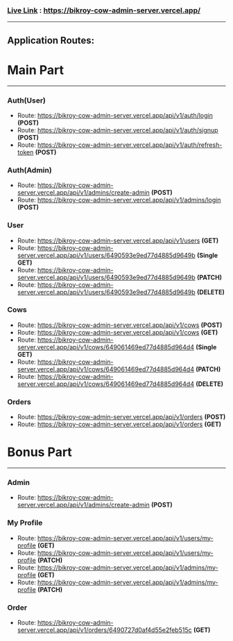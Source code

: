 ### [Live Link](https://bikroy-cow-admin-server.vercel.app/) : https://bikroy-cow-admin-server.vercel.app/

---

## Application Routes:

# Main Part

---

### Auth(User)

- Route: https://bikroy-cow-admin-server.vercel.app/api/v1/auth/login **(POST)**
- Route: https://bikroy-cow-admin-server.vercel.app/api/v1/auth/signup **(POST)**
- Route: https://bikroy-cow-admin-server.vercel.app/api/v1/auth/refresh-token **(POST)**

### Auth(Admin)

- Route: https://bikroy-cow-admin-server.vercel.app/api/v1/admins/create-admin **(POST)**
- Route: https://bikroy-cow-admin-server.vercel.app/api/v1/admins/login **(POST)**

### User

- Route: https://bikroy-cow-admin-server.vercel.app/api/v1/users **(GET)**
- Route: https://bikroy-cow-admin-server.vercel.app/api/v1/users/6490593e9ed77d4885d9649b **(Single GET)**
- Route: https://bikroy-cow-admin-server.vercel.app/api/v1/users/6490593e9ed77d4885d9649b **(PATCH)**
- Route: https://bikroy-cow-admin-server.vercel.app/api/v1/users/6490593e9ed77d4885d9649b **(DELETE)**

### Cows

- Route: https://bikroy-cow-admin-server.vercel.app/api/v1/cows **(POST)**
- Route: https://bikroy-cow-admin-server.vercel.app/api/v1/cows **(GET)**
- Route: https://bikroy-cow-admin-server.vercel.app/api/v1/cows/649061469ed77d4885d964d4 **(Single GET)**
- Route: https://bikroy-cow-admin-server.vercel.app/api/v1/cows/649061469ed77d4885d964d4 **(PATCH)**
- Route: https://bikroy-cow-admin-server.vercel.app/api/v1/cows/649061469ed77d4885d964d4 **(DELETE)**

### Orders

- Route: https://bikroy-cow-admin-server.vercel.app/api/v1/orders **(POST)**
- Route: https://bikroy-cow-admin-server.vercel.app/api/v1/orders **(GET)**

# Bonus Part

---

### Admin

- Route: https://bikroy-cow-admin-server.vercel.app/api/v1/admins/create-admin **(POST)**

### My Profile

- Route: https://bikroy-cow-admin-server.vercel.app/api/v1/users/my-profile **(GET)**
- Route: https://bikroy-cow-admin-server.vercel.app/api/v1/users/my-profile **(PATCH)**
- Route: https://bikroy-cow-admin-server.vercel.app/api/v1/admins/my-profile **(GET)**
- Route: https://bikroy-cow-admin-server.vercel.app/api/v1/admins/my-profile **(PATCH)**

### Order

- Route: https://bikroy-cow-admin-server.vercel.app/api/v1/orders/6490727d0af4d55e2feb515c **(GET)**
